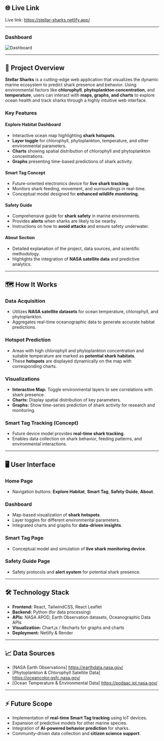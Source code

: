 ## 🌐 Live Link
Live link: https://stellar-sharks.netlify.app/  

---

### Dashboard
![Dashboard](https://i.imgur.com/AiQy3Fv.png)

---

## 🚀 Project Overview

**Stellar Sharks** is a cutting-edge web application that visualizes the dynamic marine ecosystem to predict shark presence and behavior. Using environmental factors like **chlorophyll**, **phytoplankton concentration**, and **temperature**, users can interact with **maps, graphs, and charts** to explore ocean health and track sharks through a highly intuitive web interface.

### Key Features

#### Explore Habitat Dashboard
- Interactive ocean map highlighting **shark hotspots**.
- **Layer toggle** for chlorophyll, phytoplankton, temperature, and other environmental parameters.
- **Charts** showing spatial distribution of chlorophyll and phytoplankton concentrations.
- **Graphs** presenting time-based predictions of shark activity.

#### Smart Tag Concept
- Future-oriented electronics device for **live shark tracking**.
- Monitors shark feeding, movement, and surroundings in real-time.
- Conceptual model designed for **enhanced wildlife monitoring**.

#### Safety Guide
- Comprehensive guide for **shark safety** in marine environments.
- Provides **alerts** when sharks are likely to be nearby.
- Instructions on how to **avoid attacks** and ensure safety underwater.

#### About Section
- Detailed explanation of the project, data sources, and scientific methodology.
- Highlights the integration of **NASA satellite data** and predictive analytics.

---

## 🗺️ How It Works

### Data Acquisition
- Utilizes **NASA satellite datasets** for ocean temperature, chlorophyll, and phytoplankton.
- Aggregates real-time oceanographic data to generate accurate habitat predictions.

### Hotspot Prediction
- Areas with high chlorophyll and phytoplankton concentration and suitable temperature are marked as **potential shark habitats**.
- These **hotspots** are displayed dynamically on the map with corresponding charts.

### Visualizations
- **Interactive Map:** Toggle environmental layers to see correlations with shark presence.
- **Charts:** Display spatial distribution of key parameters.
- **Graphs:** Show time-series prediction of shark activity for research and monitoring.

### Smart Tag Tracking (Concept)
- Future device model provides **real-time shark tracking**.
- Enables data collection on shark behavior, feeding patterns, and environmental interactions.

---

## 🖥️ User Interface

### Home Page
- Navigation buttons: **Explore Habitat**, **Smart Tag**, **Safety Guide**, **About**.

### Dashboard
- Map-based visualization of **shark hotspots**.
- Layer toggles for different environmental parameters.
- Integrated charts and graphs for **data-driven insights**.

### Smart Tag Page
- Conceptual model and simulation of **live shark monitoring device**.

### Safety Guide Page
- Safety protocols and **alert system** for potential shark presence.

---

## 🛠️ Technology Stack
- **Frontend:** React, TailwindCSS, React Leaflet  
- **Backend:**  Python (for data processing)  
- **APIs:** NASA APOD, Earth Observation datasets, Oceanographic Data APIs  
- **Visualization:** Chart.js / Recharts for graphs and charts  
- **Deployment:**  Netlify & Render 

---



## 📈 Data Sources
- [NASA Earth Observations] https://earthdata.nasa.gov/  
- [Phytoplankton & Chlorophyll Satellite Data] https://oceancolor.gsfc.nasa.gov/  
- [Ocean Temperature & Environmental Data] https://podaac.jpl.nasa.gov/  


---

## ⚡ Future Scope
- Implementation of **real-time Smart Tag tracking** using IoT devices.  
- Expansion of predictive models for other marine species.  
- Integration of **AI-powered behavior prediction** for sharks.  
- Community-driven data collection and **citizen science support**.
